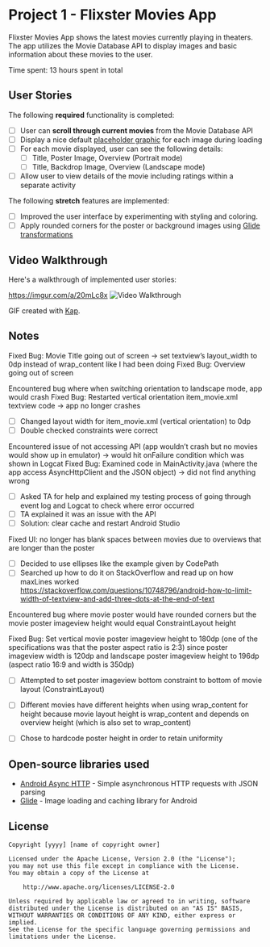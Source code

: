 # Project 1 - Flixster Movies App

Flixster Movies App shows the latest movies currently playing in theaters. The app utilizes the Movie Database API to display images and basic information about these movies to the user.

Time spent: 13 hours spent in total

## User Stories

The following **required** functionality is completed:

* [ ] User can **scroll through current movies** from the Movie Database API
* [ ] Display a nice default [placeholder graphic](https://guides.codepath.org/android/Displaying-Images-with-the-Glide-Library#advanced-usage) for each image during loading
* [ ] For each movie displayed, user can see the following details:
  * [ ] Title, Poster Image, Overview (Portrait mode)
  * [ ] Title, Backdrop Image, Overview (Landscape mode)
* [ ] Allow user to view details of the movie including ratings within a separate activity

The following **stretch** features are implemented:

* [ ] Improved the user interface by experimenting with styling and coloring.
* [ ] Apply rounded corners for the poster or background images using [Glide transformations](https://guides.codepath.org/android/Displaying-Images-with-the-Glide-Library#transformations)

## Video Walkthrough

Here's a walkthrough of implemented user stories:

https://imgur.com/a/20mLc8x
<img src='./FINAL.gif' title='Video Walkthrough' width='' alt='Video Walkthrough' />

GIF created with [Kap](https://getkap.co/).

## Notes

Fixed Bug: Movie Title going out of screen -> set textview’s layout_width to 0dp instead of wrap_content like I had been doing 
Fixed Bug: Overview going out of screen

Encountered bug where when switching orientation to landscape mode, app would crash
Fixed Bug: Restarted vertical orientation item_movie.xml textview code -> app no longer crashes
* [ ] Changed layout width for item_movie.xml (vertical orientation) to 0dp
* [ ] Double checked constraints were correct

Encountered issue of not accessing API (app wouldn’t crash but no movies would show up in emulator) -> would hit onFailure condition which was shown in Logcat
Fixed Bug: Examined code in MainActivity.java (where the app access AsyncHttpClient and the JSON object) -> did not find anything wrong
* [ ] Asked TA for help and explained my testing process of going through event log and Logcat to check where error occurred
* [ ] TA explained it was an issue with the API 
* [ ] Solution: clear cache and restart Android Studio

Fixed UI: no longer has blank spaces between movies due to overviews that are longer than the poster
* [ ] Decided to use ellipses like the example given by CodePath
* [ ] Searched up how to do it on StackOverflow and read up on how maxLines worked https://stackoverflow.com/questions/10748796/android-how-to-limit-width-of-textview-and-add-three-dots-at-the-end-of-text 

Encountered bug where movie poster would have rounded corners but the movie poster imageview height would equal ConstraintLayout height

Fixed Bug: Set vertical movie poster imageview height to 180dp (one of the specifications was that the poster aspect ratio is 2:3) since poster imageview width is 120dp and landscape poster imageview height to 196dp (aspect ratio 16:9 and width is 350dp) 
* [ ] Attempted to set poster imageview bottom constraint to bottom of movie layout (ConstraintLayout)
* [ ] Different movies have different heights when using wrap_content for height because movie layout height is wrap_content and depends on overview height (which is also set to wrap_content)
* [ ] Chose to hardcode poster height in order to retain uniformity


## Open-source libraries used

- [Android Async HTTP](https://github.com/loopj/android-async-http) - Simple asynchronous HTTP requests with JSON parsing
- [Glide](https://github.com/bumptech/glide) - Image loading and caching library for Android

## License

    Copyright [yyyy] [name of copyright owner]

    Licensed under the Apache License, Version 2.0 (the "License");
    you may not use this file except in compliance with the License.
    You may obtain a copy of the License at

        http://www.apache.org/licenses/LICENSE-2.0

    Unless required by applicable law or agreed to in writing, software
    distributed under the License is distributed on an "AS IS" BASIS,
    WITHOUT WARRANTIES OR CONDITIONS OF ANY KIND, either express or implied.
    See the License for the specific language governing permissions and
    limitations under the License.
